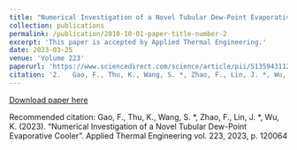 ```yaml
---
title: "Numerical Investigation of a Novel Tubular Dew-Point Evaporative Cooler"
collection: publications
permalink: /publication/2010-10-01-paper-title-number-2
excerpt: 'This paper is accepted by Applied Thermal Engineering.'
date: 2023-03-25
venue: 'Volume 223'
paperurl: 'https://www.sciencedirect.com/science/article/pii/S1359431123000935?via%3Dihub'
citation: '2.	Gao, F., Thu, K., Wang, S. *, Zhao, F., Lin, J. *, Wu, K.'
---
```


[Download paper here](https://www.sciencedirect.com/science/article/pii/S1359431123000935?via%3Dihub)

Recommended citation: Gao, F., Thu, K., Wang, S. *, Zhao, F., Lin, J. *, Wu, K. (2023). “Numerical Investigation of a Novel Tubular Dew-Point Evaporative Cooler”. Applied Thermal Engineering vol. 223, 2023, p. 120064 
